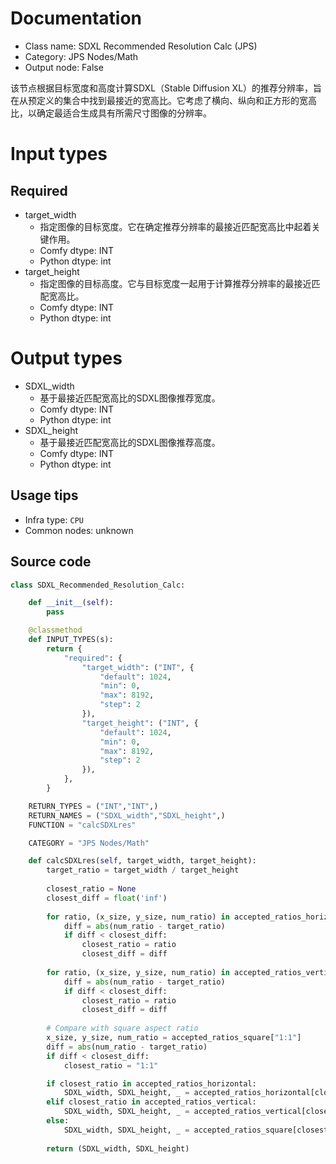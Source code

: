
# Documentation
- Class name: SDXL Recommended Resolution Calc (JPS)
- Category: JPS Nodes/Math
- Output node: False

该节点根据目标宽度和高度计算SDXL（Stable Diffusion XL）的推荐分辨率，旨在从预定义的集合中找到最接近的宽高比。它考虑了横向、纵向和正方形的宽高比，以确定最适合生成具有所需尺寸图像的分辨率。

# Input types
## Required
- target_width
    - 指定图像的目标宽度。它在确定推荐分辨率的最接近匹配宽高比中起着关键作用。
    - Comfy dtype: INT
    - Python dtype: int
- target_height
    - 指定图像的目标高度。它与目标宽度一起用于计算推荐分辨率的最接近匹配宽高比。
    - Comfy dtype: INT
    - Python dtype: int

# Output types
- SDXL_width
    - 基于最接近匹配宽高比的SDXL图像推荐宽度。
    - Comfy dtype: INT
    - Python dtype: int
- SDXL_height
    - 基于最接近匹配宽高比的SDXL图像推荐高度。
    - Comfy dtype: INT
    - Python dtype: int


## Usage tips
- Infra type: `CPU`
- Common nodes: unknown


## Source code
```python
class SDXL_Recommended_Resolution_Calc:

    def __init__(self):
        pass

    @classmethod
    def INPUT_TYPES(s):
        return {
            "required": {
                "target_width": ("INT", {
                    "default": 1024, 
                    "min": 0, 
                    "max": 8192, 
                    "step": 2 
                }),
                "target_height": ("INT", {
                    "default": 1024, 
                    "min": 0, 
                    "max": 8192, 
                    "step": 2 
                }),
            },
        }

    RETURN_TYPES = ("INT","INT",)
    RETURN_NAMES = ("SDXL_width","SDXL_height",)
    FUNCTION = "calcSDXLres"

    CATEGORY = "JPS Nodes/Math"

    def calcSDXLres(self, target_width, target_height):
        target_ratio = target_width / target_height
        
        closest_ratio = None
        closest_diff = float('inf')
        
        for ratio, (x_size, y_size, num_ratio) in accepted_ratios_horizontal.items():
            diff = abs(num_ratio - target_ratio)
            if diff < closest_diff:
                closest_ratio = ratio
                closest_diff = diff
        
        for ratio, (x_size, y_size, num_ratio) in accepted_ratios_vertical.items():
            diff = abs(num_ratio - target_ratio)
            if diff < closest_diff:
                closest_ratio = ratio
                closest_diff = diff
        
        # Compare with square aspect ratio
        x_size, y_size, num_ratio = accepted_ratios_square["1:1"]
        diff = abs(num_ratio - target_ratio)
        if diff < closest_diff:
            closest_ratio = "1:1"

        if closest_ratio in accepted_ratios_horizontal:
            SDXL_width, SDXL_height, _ = accepted_ratios_horizontal[closest_ratio]
        elif closest_ratio in accepted_ratios_vertical:
            SDXL_width, SDXL_height, _ = accepted_ratios_vertical[closest_ratio]
        else:
            SDXL_width, SDXL_height, _ = accepted_ratios_square[closest_ratio]
        
        return (SDXL_width, SDXL_height)

```
